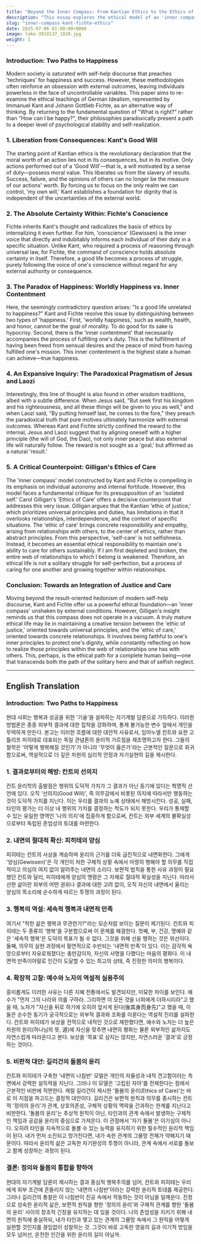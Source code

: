 ```yaml
---
title: "Beyond the Inner Compass: From Kantian Ethics to the Ethics of Care"
description: "This essay explores the ethical model of an 'inner compass' from Kant and Fichte, critically examines its limitations through Carol Gilligan's 'Ethics of Care,' and seeks the possibility of a mature ethic that integrates both justice and care."
slug: "inner-compass-kant-fichte-ethics"
date: 2025-07-06 01:00:00+0000
image: lake-3918137_1920.jpg
weight: 1
---
```


### Introduction: Two Paths to Happiness

Modern society is saturated with self-help discourse that preaches 'techniques' for happiness and success. However, these methodologies often reinforce an obsession with external outcomes, leaving individuals powerless in the face of uncontrollable variables. This paper aims to re-examine the ethical teachings of German Idealism, represented by Immanuel Kant and Johann Gottlieb Fichte, as an alternative way of thinking. By returning to the fundamental question of "What is right?" rather than "How can I be happy?", their philosophies paradoxically present a path to a deeper level of psychological stability and self-realization.

### 1. Liberation from Consequences: Kant's Good Will

The starting point of Kantian ethics is the revolutionary declaration that the moral worth of an action lies not in its consequences, but in its motive. Only actions performed out of a 'Good Will'—that is, a will motivated by a sense of duty—possess moral value. This liberates us from the slavery of results. Success, failure, and the opinions of others can no longer be the measure of our actions' worth. By forcing us to focus on the only realm we can control, 'my own will,' Kant establishes a foundation for dignity that is independent of the uncertainties of the external world.

### 2. The Absolute Certainty Within: Fichte's Conscience

Fichte inherits Kant's thought and radicalizes the basis of ethics by internalizing it even further. For him, 'conscience' (Gewissen) is the inner voice that directly and indubitably informs each individual of their duty in a specific situation. Unlike Kant, who required a process of reasoning through universal law, for Fichte, the command of conscience holds absolute certainty in itself. Therefore, a good life becomes a process of struggle, purely following the voice of one's conscience without regard for any external authority or consequence.

### 3. The Paradox of Happiness: Worldly Happiness vs. Inner Contentment

Here, the seemingly contradictory question arises: "Is a good life unrelated to happiness?" Kant and Fichte resolve this issue by distinguishing between two types of 'happiness.' First, 'worldly happiness,' such as wealth, health, and honor, cannot be the goal of morality. To do good for its sake is hypocrisy. Second, there is the 'inner contentment' that necessarily accompanies the process of fulfilling one's duty. This is the fulfillment of having been freed from sensual desires and the peace of mind from having fulfilled one's mission. This inner contentment is the highest state a human can achieve—true happiness.

### 4. An Expansive Inquiry: The Paradoxical Pragmatism of Jesus and Laozi

Interestingly, this line of thought is also found in other wisdom traditions, albeit with a subtle difference. When Jesus said, "But seek first his kingdom and his righteousness, and all these things will be given to you as well," and when Laozi said, "By putting himself last, he comes to the fore," they preach the paradoxical truth that pure motives ultimately harmonize with external outcomes. Whereas Kant and Fichte strictly confined the reward to the internal, Jesus and Laozi suggest that by aligning oneself with a higher principle (the will of God, the Dao), not only inner peace but also external life will naturally follow. The reward is not sought as a 'goal,' but affirmed as a natural 'result.'

### 5. A Critical Counterpoint: Gilligan's Ethics of Care

The 'inner compass' model constructed by Kant and Fichte is compelling in its emphasis on individual autonomy and internal fortitude. However, this model faces a fundamental critique for its presupposition of an 'isolated self.' Carol Gilligan's 'Ethics of Care' offers a decisive counterpoint that addresses this very issue. Gilligan argues that the Kantian 'ethic of justice,' which prioritizes universal principles and duties, has limitations in that it overlooks relationships, interdependence, and the context of specific situations. The 'ethic of care' brings concrete responsibility and empathy, arising from relationships with others, to the center of ethics, rather than abstract principles. From this perspective, 'self-care' is not selfishness. Instead, it becomes an essential ethical responsibility to maintain one's ability to care for others sustainably. If I am first depleted and broken, the entire web of relationships to which I belong is weakened. Therefore, an ethical life is not a solitary struggle for self-perfection, but a process of caring for one another and growing together within relationships.

### Conclusion: Towards an Integration of Justice and Care

Moving beyond the result-oriented hedonism of modern self-help discourse, Kant and Fichte offer us a powerful ethical foundation—an 'inner compass' unshaken by external conditions. However, Gilligan's insight reminds us that this compass does not operate in a vacuum. A truly mature ethical life may lie in maintaining a creative tension between the 'ethic of justice,' oriented towards universal principles, and the 'ethic of care,' oriented towards concrete relationships. It involves being faithful to one's inner principles to protect one's dignity, while constantly reflecting on how to realize those principles within the web of relationships one has with others. This, perhaps, is the ethical path for a complete human being—one that transcends both the path of the solitary hero and that of selfish neglect.

---

## English Translation

### Introduction: Two Paths to Happiness

현대 사회는 행복과 성공을 위한 '기술'을 설파하는 자기계발 담론으로 가득하다. 이러한 방법론은 종종 외부적 결과에 대한 집착을 강화하며, 통제 불가능한 변수 앞에서 개인을 무력하게 만든다. 본고는 이러한 흐름에 대한 대안적 사유로서, 임마누엘 칸트와 요한 고틀리프 피히테로 대표되는 독일 관념론의 윤리적 가르침을 재조명하고자 한다. 그들의 철학은 '어떻게 행복해질 것인가'가 아니라 '무엇이 옳은가'라는 근본적인 질문으로 회귀함으로써, 역설적으로 더 깊은 차원의 심리적 안정과 자기실현의 길을 제시한다.

### 1. 결과로부터의 해방: 칸트의 선의지

칸트 윤리학의 출발점은 행위의 도덕적 가치가 그 결과가 아닌 동기에 있다는 혁명적 선언에 있다. 오직 '선의지(Good Will)', 즉 의무감에서 비롯된 의지에 따라서만 행동하는 것이 도덕적 가치를 지닌다. 이는 우리를 결과의 노예 상태에서 해방시킨다. 성공, 실패, 타인의 평가는 더 이상 내 행위의 가치를 결정하는 척도가 되지 못한다. 우리가 통제할 수 있는 유일한 영역인 '나의 의지'에 집중하게 함으로써, 칸트는 외부 세계의 불확실성으로부터 독립된 존엄성의 토대를 마련한다.

### 2. 내면의 절대적 확신: 피히테의 양심

피히테는 칸트의 사상을 계승하며 윤리의 근거를 더욱 급진적으로 내면화한다. 그에게 '양심(Gewissen)'은 각 개인이 처한 구체적 상황 속에서 마땅히 행해야 할 의무를 직접적이고 의심의 여지 없이 알려주는 내면의 소리다. 보편적 법칙을 통한 사유 과정이 필요했던 칸트와 달리, 피히테에게 양심의 명령은 그 자체로 절대적 확실성을 지닌다. 따라서 선한 삶이란 외부의 어떤 권위나 결과에 대한 고려 없이, 오직 자신의 내면에서 울리는 양심의 목소리에 순수하게 따르는 투쟁의 과정이 된다.

### 3. 행복의 역설: 세속적 행복과 내면적 만족

여기서 "착한 삶은 행복과 무관한가?"라는 모순처럼 보이는 질문이 제기된다. 칸트와 피히테는 두 종류의 '행복'을 구분함으로써 이 문제를 해결한다. 첫째, 부, 건강, 명예와 같은 '세속적 행복'은 도덕의 목표가 될 수 없다. 그것을 위해 선을 행하는 것은 위선이다. 둘째, 의무의 실현 과정에서 필연적으로 수반되는 '내면적 만족'이 있다. 이는 감각적 욕망으로부터 자유로워졌다는 충만감이자, 자신의 사명을 다했다는 마음의 평화다. 이 내면적 만족이야말로 인간이 도달할 수 있는 최고의 상태, 즉 진정한 의미의 행복이다.

### 4. 확장적 고찰: 예수와 노자의 역설적 실용주의

흥미롭게도 이러한 사유는 다른 지혜 전통에서도 발견되지만, 미묘한 차이를 보인다. 예수가 "먼저 그의 나라와 의를 구하라. 그리하면 이 모든 것을 너희에게 더하시리라"고 했을 때, 노자가 "자신을 뒤로 하기에 오히려 앞서게 된다(後其身而身先)"고 했을 때, 이들은 순수한 동기가 궁극적으로는 외부적 결과와 조화를 이룬다는 역설적 진리를 설파한다. 칸트와 피히테가 보상을 전적으로 내적인 것으로 제한했다면, 예수와 노자는 더 높은 차원의 원리(하나님의 뜻, 道)에 자신을 맞추면 내면의 평화는 물론 외부적인 삶까지도 자연스럽게 따라온다고 본다. 보상을 '목표'로 삼지는 않지만, 자연스러운 '결과'로 긍정하는 것이다.

### 5. 비판적 대안: 길리건의 돌봄의 윤리

칸트와 피히테가 구축한 '내면의 나침반' 모델은 개인의 자율성과 내적 견고함이라는 측면에서 강력한 설득력을 지닌다. 그러나 이 모델은 '고립된 자아'를 전제한다는 점에서 근본적인 비판에 직면한다. 캐럴 길리건이 제시한 '돌봄의 윤리(Ethics of Care)'는 바로 이 지점을 파고드는 결정적 대안이다. 길리건은 보편적 원칙과 의무를 중시하는 칸트적 '정의의 윤리'가 관계, 상호의존성, 구체적 상황의 맥락을 간과하는 한계를 지닌다고 비판한다. '돌봄의 윤리'는 추상적 원칙이 아닌, 타인과의 관계 속에서 발생하는 구체적인 책임과 공감을 윤리의 중심으로 가져온다. 이 관점에서 '자기 돌봄'은 이기심이 아니다. 오히려 타인을 지속적으로 돌볼 수 있는 능력을 유지하기 위한 필수적인 윤리적 책임이 된다. 내가 먼저 소진되고 망가진다면, 내가 속한 관계의 그물망 전체가 약해지기 때문이다. 따라서 윤리적 삶은 고독한 자기완성의 투쟁이 아니라, 관계 속에서 서로를 돌보고 함께 성장하는 과정이 된다.

### 결론: 정의와 돌봄의 통합을 향하여

현대의 자기계발 담론이 제시하는 결과 중심적 행복주의를 넘어, 칸트와 피히테는 우리에게 외부 조건에 흔들리지 않는 '내면의 나침반'이라는 강력한 윤리적 토대를 제공한다. 그러나 길리건의 통찰은 이 나침반이 진공 속에서 작동하는 것이 아님을 일깨운다. 진정으로 성숙한 윤리적 삶은, 보편적 원칙을 향한 '정의의 윤리'와 구체적 관계를 향한 '돌봄의 윤리' 사이의 창조적 긴장을 유지하는 데 있을 것이다. 나의 존엄성을 지키기 위해 내면의 원칙에 충실하되, 내가 타인과 맺고 있는 관계의 그물망 속에서 그 원칙을 어떻게 실현할 것인지를 끊임없이 성찰하는 것. 그것이 바로 고독한 영웅의 길과 이기적 방임을 모두 넘어선, 온전한 인간을 위한 윤리의 길이 아닐까.
